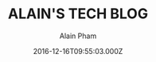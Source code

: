 ---
title: ALAIN'S TECH BLOG
github: https://github.com/alainpham/alainpham.github.io
demo: https://alainpham.github.io
author: Alain Pham
ssg:
  - Jekyll
cms:
  - Markdown
date: 2016-12-16T09:55:03.000Z
description: Personal blog to present projects and thoughts
draft: true
publish_date: '2016-12-16T09:55:03Z'
update_date: '2020-04-20T20:58:52Z'
github_star: 25
github_fork: 113
---